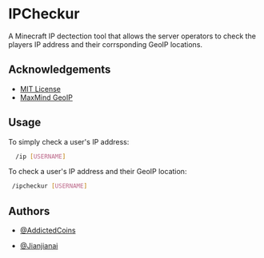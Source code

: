 
# IPCheckur

A Minecraft IP dectection tool that allows the server operators to check the players IP address and their corrsponding GeoIP locations.


## Acknowledgements

 - [MIT License](https://github.com/AddictedCoins/IPCheckur/blob/main/LICENSE)
 - [MaxMind GeoIP](https://www.maxmind.com/en/geoip2-services-and-databases)


## Usage

To simply check a user's IP address:

```bash
  /ip [USERNAME]
```

To check a user's IP address and their GeoIP location:

```bash
 /ipcheckur [USERNAME]
```


## Authors

- [@AddictedCoins](https://github.com/AddictedCoins)

- [@Jianjianai](https://github.com/jianjianai)

